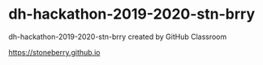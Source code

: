 # dh-hackathon-2019-2020-stn-brry
dh-hackathon-2019-2020-stn-brry created by GitHub Classroom


https://stoneberry.github.io
